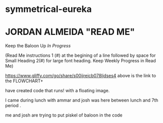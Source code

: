 # symmetrical-eureka



# JORDAN ALMEIDA "READ ME"

Keep the Baloon Up *In Progress*

(Read Me instructions 1 (#) at the begining of a line followed by space for Small Heading 2(#) for large font heading. Keep Weekly Progress in Read Me)

https://www.gliffy.com/go/share/s00ijreicb078ljdses4
above is the link to the FLOWCHART+


have created code that runs! with a floating image. 


I came during lunch with ammar and josh was here between lunch and 7th period .

me and josh are trying to put piskel of baloon in the code
